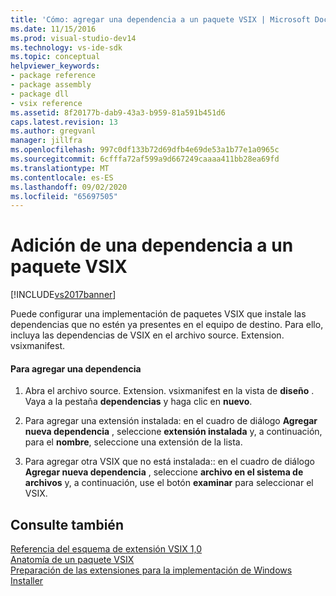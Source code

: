 ```yaml
---
title: 'Cómo: agregar una dependencia a un paquete VSIX | Microsoft Docs'
ms.date: 11/15/2016
ms.prod: visual-studio-dev14
ms.technology: vs-ide-sdk
ms.topic: conceptual
helpviewer_keywords:
- package reference
- package assembly
- package dll
- vsix reference
ms.assetid: 8f20177b-dab9-43a3-b959-81a591b451d6
caps.latest.revision: 13
ms.author: gregvanl
manager: jillfra
ms.openlocfilehash: 997c0df133b72d69dfb4e69de53a1b77e1a0965c
ms.sourcegitcommit: 6cfffa72af599a9d667249caaaa411bb28ea69fd
ms.translationtype: MT
ms.contentlocale: es-ES
ms.lasthandoff: 09/02/2020
ms.locfileid: "65697505"
---
```

# <a name="how-to-add-a-dependency-to-a-vsix-package"></a>Adición de una dependencia a un paquete VSIX
[!INCLUDE[vs2017banner](../includes/vs2017banner.md)]

Puede configurar una implementación de paquetes VSIX que instale las dependencias que no estén ya presentes en el equipo de destino. Para ello, incluya las dependencias de VSIX en el archivo source. Extension. vsixmanifest.  
  
#### <a name="to-add-a-dependency"></a>Para agregar una dependencia  
  
1. Abra el archivo source. Extension. vsixmanifest en la vista de **diseño** . Vaya a la pestaña **dependencias** y haga clic en **nuevo**.  
  
2. Para agregar una extensión instalada: en el cuadro de diálogo **Agregar nueva dependencia** , seleccione **extensión instalada** y, a continuación, para el **nombre**, seleccione una extensión de la lista.  
  
3. Para agregar otra VSIX que no está instalada:: en el cuadro de diálogo **Agregar nueva dependencia** , seleccione **archivo en el sistema de archivos** y, a continuación, use el botón **examinar** para seleccionar el VSIX.  
  
## <a name="see-also"></a>Consulte también  
 [Referencia del esquema de extensión VSIX 1,0](https://msdn.microsoft.com/76e410ec-b1fb-4652-ac98-4a4c52e09a2b)   
 [Anatomía de un paquete VSIX](../extensibility/anatomy-of-a-vsix-package.md)   
 [Preparación de las extensiones para la implementación de Windows Installer](../extensibility/preparing-extensions-for-windows-installer-deployment.md)

